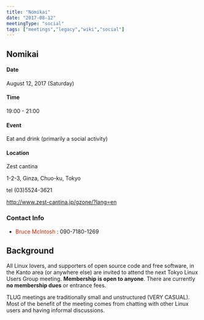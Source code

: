 ```yaml
---
title: "Nomikai"
date: "2017-08-12"
meetingType: "social"
tags: ["meetings","legacy","wiki","social"]
---
```


<h2 id="nomikai">Nomikai</h2>
<h4 id="date">Date</h4>
<p>August 12, 2017 (Saturday)</p>
<h4 id="time">Time</h4>
<p>19:00 - 21:00</p>
<h4 id="event">Event</h4>
<p>Eat and drink (primarily a social activity)</p>
<h4 id="location">Location</h4>
<p>Zest cantina</p>
<p>1-2-3, Ginza, Chuo-ku, Tokyo</p>
<p>tel (03)5524-3621</p>
<p><a href="http://www.zest-cantina.jp/gzone/?lang=en">http://www.zest-cantina.jp/gzone/?lang=en</a></p>
<h3 id="contact_info">Contact Info</h3>
<ul>
<li><font color="#CC2200">Bruce McIntosh</font> : 090-7180-1269</li>
</ul>

<h2 id="introduction">Background</h2>
<p>All Linux lovers, and supporters of open source code and free software, in the Kanto area (or anywhere else) are invited to attend the next Tokyo Linux Users Group meeting. <b>Membership is open to anyone</b>. There are currently <b>no membership dues</b> or entrance fees.</p>
<p>TLUG meetings are traditionally small and unstructured (VERY CASUAL). Most of the benefit of the meeting comes from chatting with other Linux users and having informal discussions.</p>
